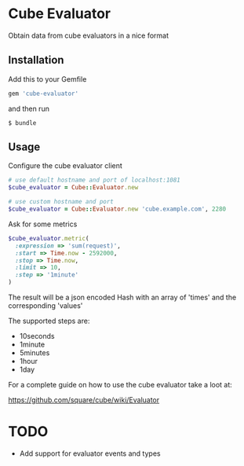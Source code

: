 # Cube Evaluator

Obtain data from cube evaluators in a nice format

## Installation

Add this to your Gemfile

```ruby
gem 'cube-evaluator'
```

and then run

    $ bundle

## Usage

Configure the cube evaluator client

```ruby
# use default hostname and port of localhost:1081
$cube_evaluator = Cube::Evaluator.new

# use custom hostname and port
$cube_evaluator = Cube::Evaluator.new 'cube.example.com', 2280
```

Ask for some metrics

```ruby
$cube_evaluator.metric(
  :expression => 'sum(request)',
  :start => Time.now - 2592000,
  :stop => Time.now,
  :limit => 10,
  :step => '1minute'
)
```

The result will be a json encoded Hash with an array of 'times' and the corresponding 'values'

The supported steps are:

* 10seconds
* 1minute
* 5minutes
* 1hour
* 1day

For a complete guide on how to use the cube evaluator take a loot at:

https://github.com/square/cube/wiki/Evaluator

# TODO

* Add support for evaluator events and types